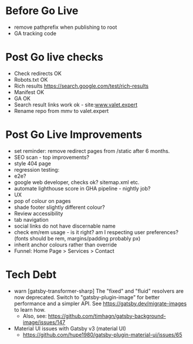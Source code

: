 # Before Go Live
- remove pathprefix when publishing to root
- GA tracking code

# Post Go live checks
- Check redirects OK
- Robots.txt OK
- Rich results https://search.google.com/test/rich-results
- Manifest OK
- GA OK
- Search result links work ok - site:www.valet.expert
- Rename repo from mmv to valet.expert

# Post Go Live Improvements
 - set reminder: remove redirect pages from /static after 6 months.
- SEO scan - top improvements?
- style 404 page
- regression testing:
 - e2e?
 - google web developer, checks ok? sitemap.xml etc.
 - automate lighthouse score in GHA pipeline - nightly job?
- UX
 - pop of colour on pages
 - shade footer slightly different colour?
 - Review accessibility
  - tab navigation
  - social links do not have discernable name  
- check em/rem usage - is it right? am I respecting user preferences? (fonts should be rem, margins/padding probably px)
- inherit anchor colours rather than override
- Funnel: Home Page > Services > Contact

 # Tech Debt
 - warn [gatsby-transformer-sharp] The "fixed" and "fluid" resolvers are now deprecated. Switch
to "gatsby-plugin-image" for better performance and a simpler API. See
https://gatsby.dev/migrate-images to learn how.
   - Also, see: https://github.com/timhagn/gatsby-background-image/issues/147
- Material UI issues with Gatsby v3 (material UI)
   - https://github.com/hupe1980/gatsby-plugin-material-ui/issues/65
